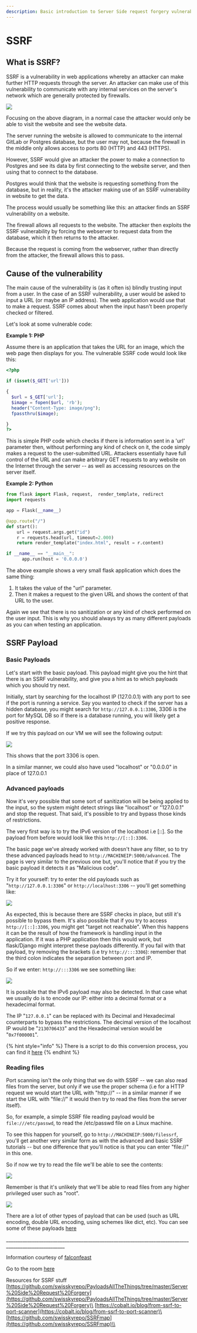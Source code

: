 ```yaml
---
description: Basic introduction to Server Side request forgery vulnerability(SSRF).
---
```


# SSRF

## What is SSRF?

SSRF is a vulnerability in web applications whereby an attacker can make further HTTP requests through the server. An attacker can make use of this vulnerability to communicate with any internal services on the server's network which are generally protected by firewalls.

![](<../../.gitbook/assets/image (26) (1) (1) (1) (1) (1).png>)

Focusing on the above diagram, in a normal case the attacker would only be able to visit the website and see the website data.

The server running the website is allowed to communicate to the internal GitLab or Postgres database, but the user may not, because the firewall in the middle only allows access to ports 80 (HTTP) and 443 (HTTPS).

However, SSRF would give an attacker the power to make a connection to Postgres and see its data by first connecting to the website server, and then using that to connect to the database.

Postgres would think that the website is requesting something from the database, but in reality, it's the attacker making use of an SSRF vulnerability in website to get the data.

The process would usually be something like this: an attacker finds an SSRF vulnerability on a website.

The firewall allows all requests to the website. The attacker then exploits the SSRF vulnerability by forcing the webserver to request data from the database, which it then returns to the attacker.

Because the request is coming from the webserver, rather than directly from the attacker, the firewall allows this to pass.

## Cause of the vulnerability

The main cause of the vulnerability is (as it often is) blindly trusting input from a user. In the case of an SSRF vulnerability, a user would be asked to input a URL (or maybe an IP address). The web application would use that to make a request. SSRF comes about when the input hasn't been properly checked or filtered.

Let's look at some vulnerable code:

**Example 1: PHP**

Assume there is an application that takes the URL for an image, which the web page then displays for you. The vulnerable SSRF code would look like this:

```php
<?php

if (isset($_GET['url']))

{
  $url = $_GET['url'];
  $image = fopen($url, 'rb');
  header("Content-Type: image/png");
  fpassthru($image);

}
?>
```

This is simple PHP code which checks if there is information sent in a 'url' parameter then, without performing any kind of check on it, the code simply makes a request to the user-submitted URL. Attackers essentially have full control of the URL and can make arbitrary GET requests to any website on the Internet through the server -- as well as accessing resources on the server itself.

**Example 2: Python**

```python
from flask import Flask, request,  render_template, redirect
import requests

app = Flask(__name__)

@app.route("/")
def start():
    url = request.args.get("id")
    r = requests.head(url, timeout=2.000)
    return render_template("index.html", result = r.content)

if __name__ == "__main__":
      app.run(host = '0.0.0.0')
```

The above example shows a very small flask application which does the same thing:

1. It takes the value of the "url" parameter.
2. Then it makes a request to the given URL and shows the content of that URL to the user.

Again we see that there is no sanitization or any kind of check performed on the user input. This is why you should always try as many different payloads as you can when testing an application.

## SSRF Payload

### **Basic Payloads**

Let's start with the basic payload. This payload might give you the hint that there is an SSRF vulnerability, and give you a hint as to which payloads which you should try next.

Initially, start by searching for the localhost IP (127.0.0.1) with any port to see if the port is running a service. Say you wanted to check if the server has a hidden database, you might search for `http://127.0.0.1:3306`, 3306 is the port for MySQL DB so if there is a database running, you will likely get a positive response.

If we try this payload on our VM we will see the following output:

![](<../../.gitbook/assets/image (35) (1) (1) (1) (1) (1).png>)

This shows that the port 3306 is open.

In a similar manner, we could also have used "localhost" or "0.0.0.0" in place of 127.0.0.1

### **Advanced payloads**

Now it's very possible that some sort of sanitization will be being applied to the input, so the system might detect strings like "localhost" or "127.0.0.1" and stop the request. That said, it's possible to try and bypass those kinds of restrictions.

The very first way is to try the IPv6 version of the localhost i.e \[::]. So the payload from before would look like this `http://[::]:3306`.

The basic page we've already worked with doesn't have any filter, so to try these advanced payloads head to `http://MACHINEIP:5000/advanced`. The page is very similar to the previous one but, you'll notice that if you try the basic payload it detects it as "Malicious code".

Try it for yourself: try to enter the old payloads such as "`http://127.0.0.1:3306`" or `http://localhost:3306` -- you'll get something like:

![](<../../.gitbook/assets/image (20) (1) (1) (1) (1) (1) (1) (1) (1).png>)

As expected, this is because there are SSRF checks in place, but still it's possible to bypass them. It's also possible that if you try to access `http://[::]:3306`, you might get "target not reachable". When this happens it can be the result of how the framework is handling input in the application. If it was a PHP application then this would work, but flask/Django might interpret these payloads differently. If you fail with that payload, try removing the brackets (i.e try `http://:::3306`): remember that the third colon indicates the separation between port and IP.

So if we enter: `http://:::3306` we see something like:

![](<../../.gitbook/assets/image (12) (1) (1) (1).png>)

It is possible that the IPv6 payload may also be detected. In that case what we usually do is to encode our IP: either into a decimal format or a hexadecimal format.

The IP "`127.0.0.1`" can be replaced with its Decimal and Hexadecimal counterparts to bypass the restrictions. The decimal version of the localhost IP would be "`2130706433`" and the Hexadecimal version would be "`0x7f000001`".

{% hint style="info" %}
There is a script to do this conversion process, you can find it [here](https://gist.github.com/mzfr/fd9959bea8e7965d851871d09374bb72)
{% endhint %}

### Reading files

Port scanning isn't the only thing that we do with SSRF -- we can also read files from the server, but only if we use the proper schema (i.e for a HTTP request we would start the URL with "http://" -- in a similar manner if we start the URL with "file://" it would then try to read the files from the server itself).

So, for example, a simple SSRF file reading payload would be `file:///etc/passwd`, to read the /etc/passwd file on a Linux machine.

To see this happen for yourself, go to `http://MACHINEIP:5000/filessrf`, you'll get another very similar form as with the advanced and basic SSRF tutorials -- but one difference that you'll notice is that you can enter "file://" in this one.

So if now we try to read the file we'll be able to see the contents:

![](<../../.gitbook/assets/image (34) (1) (1) (1) (1) (1) (1) (1) (1).png>)

Remember is that it's unlikely that we'll be able to read files from any higher privileged user such as "root".

![](<../../.gitbook/assets/image (4) (1).png>)

There are a lot of other types of payload that can be used (such as URL encoding, double URL encoding, using schemes like dict, etc). You can see some of these payloads [here](https://github.com/swisskyrepo/PayloadsAllTheThings/tree/master/Server%20Side%20Request%20Forgery#file)

\_\_\_\_\_\_\_\_\_\_\_\_\_\_\_\_\_\_\_\_\_\_\_\_\_\_\_\_\_\_\_\_\_\_\_\_\_\_\_\_\_\_\_\_\_\_\_\_\_\_\_\_\_\_\_\_\_\_\_\_\_\_\_\_\_\_\_\_\_\_\_\_\_\_\_\_\_\_\_\_\_\_\_\_\_\_\_\_\_\_\_\_\_\_\_\_\_\_\_\_\_\_\_

Information courtesy of [falconfeast](https://tryhackme.com/p/falconfeast)

Go to the room [here](https://tryhackme.com/room/ssrf)

Resources for SSRF stuff\
[https://github.com/swisskyrepo/PayloadsAllTheThings/tree/master/Server%20Side%20Request%20Forgery](https://github.com/swisskyrepo/PayloadsAllTheThings/tree/master/Server%20Side%20Request%20Forgery)\
[https://cobalt.io/blog/from-ssrf-to-port-scanner](https://cobalt.io/blog/from-ssrf-to-port-scanner)\
[https://github.com/swisskyrepo/SSRFmap](https://github.com/swisskyrepo/SSRFmap)\\
